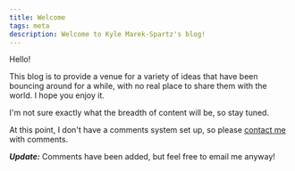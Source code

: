 ```yaml
---
title: Welcome
tags: meta
description: Welcome to Kyle Marek-Spartz's blog!
---
```


Hello!

This blog is to provide a venue for a variety of ideas that have been bouncing around for a while, with no real place to share them with the world. I hope you enjoy it.

I'm not sure exactly what the breadth of content will be, so stay tuned.

At this point, I don't have a comments system set up, so please [contact me](mailto:kyle.marek.spartz@gmail.com) with comments.

***Update:*** Comments have been added, but feel free to email me anyway!
